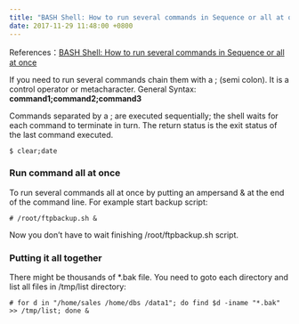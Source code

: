 ```yaml
---
title: "BASH Shell: How to run several commands in Sequence or all at once"
date: 2017-11-29 11:48:00 +0800
---
```


References：[BASH Shell: How to run several commands in Sequence or all at once](https://www.cyberciti.biz/tips/run-several-commands-sequence-all-at-once.html)

If you need to run several commands chain them with a ; (semi colon). It is a control operator or metacharacter.
General Syntax:
**command1;command2;command3**

Commands separated by a ; are executed sequentially; the shell waits for each command to terminate in turn. The return status is the exit status of the last command executed.
```shell
$ clear;date
```

### Run command all at once
To run several commands all at once by putting an ampersand & at the end of the command line. For example start backup script:
```shell
# /root/ftpbackup.sh &
```
Now you don’t have to wait finishing /root/ftpbackup.sh script.


### Putting it all together
There might be thousands of *.bak file. You need to goto each directory and list all files in /tmp/list directory:
```shell
# for d in "/home/sales /home/dbs /data1"; do find $d -iname "*.bak" >> /tmp/list; done &
```